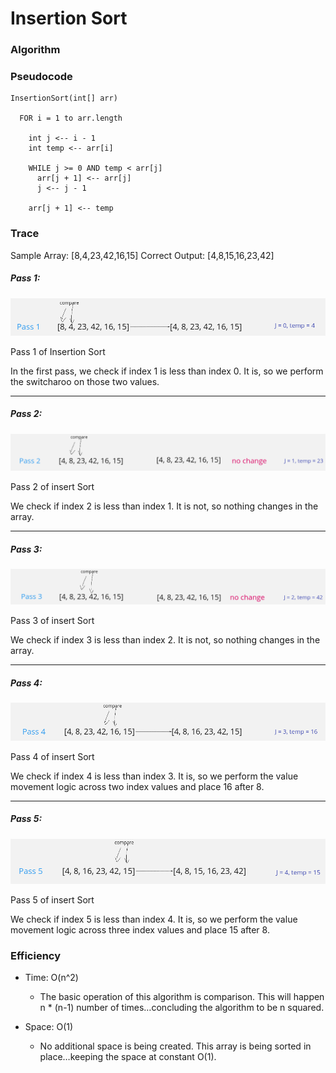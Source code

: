 # Insertion Sort

### Algorithm

### Pseudocode

```
InsertionSort(int[] arr)

  FOR i = 1 to arr.length

    int j <-- i - 1
    int temp <-- arr[i]

    WHILE j >= 0 AND temp < arr[j]
      arr[j + 1] <-- arr[j]
      j <-- j - 1

    arr[j + 1] <-- temp
```

### Trace

Sample Array: [8,4,23,42,16,15]
Correct Output: [4,8,15,16,23,42]

##### Pass 1:

![pass1](./assets/pass1.png)

Pass 1 of Insertion Sort

In the first pass, we check if index 1 is less than index 0. It is, so we perform the switcharoo on those two values.

---
##### Pass 2:

![pass2](./assets/pass2.png)

Pass 2 of insert Sort

We check if index 2 is less than index 1. It is not, so nothing changes in the array.

---
##### Pass 3:

![pass3](./assets/pass3.png)

Pass 3 of insert Sort

We check if index 3 is less than index 2. It is not, so nothing changes in the array.

---
##### Pass 4:

![pass4](./assets/pass4.png)

Pass 4 of insert Sort

We check if index 4 is less than index 3. It is, so we perform the value movement logic across two index values and place 16 after 8.

---
##### Pass 5:

![pass5](./assets/pass5.png)

Pass 5 of insert Sort

We check if index 5 is less than index 4. It is, so we perform the value movement logic across three index values and place 15 after 8.

### Efficiency

- Time: O(n^2)

  - The basic operation of this algorithm is comparison. This will happen n \* (n-1) number of times…concluding the algorithm to be n squared.

- Space: O(1)
  - No additional space is being created. This array is being sorted in place…keeping the space at constant O(1).
